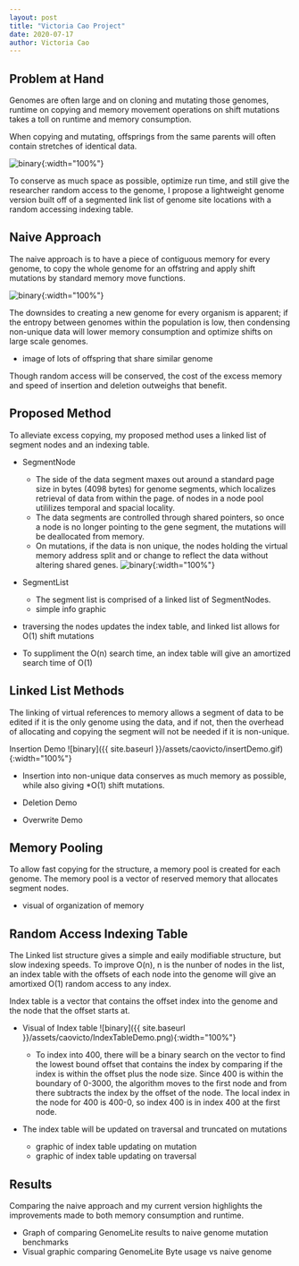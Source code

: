 ```yaml
---
layout: post
title: "Victoria Cao Project"
date: 2020-07-17
author: Victoria Cao
---
```


## Problem at Hand
Genomes are often large and on cloning and mutating those genomes, runtime on copying and memory movement operations on shift mutations takes a toll on runtime and memory consumption. 

When copying and mutating, offsprings from the same parents will often contain stretches of identical data.

![binary](https://data.whicdn.com/images/251897145/original.gif){:width="100%"}

To conserve as much space as possible, optimize run time, and still give the researcher random access to the genome, I propose a lightweight genome version built off of a segmented link list of genome site locations with a random accessing indexing table.

## Naive Approach
The naive approach is to have a piece of contiguous memory for every genome, to copy the whole genome for an offstring and apply shift mutations by standard memory move functions. 

![binary](https://media0.giphy.com/media/ctWSqhTv0LXd6/giphy.gif){:width="100%"}


The downsides to creating a new genome for every organism is apparent; if the entropy between genomes within the population is low, then condensing non-unique data will lower memory consumption and optimize shifts on large scale genomes.

- image of lots of offspring that share similar genome

Though random access will be conserved, the cost of the excess memory and speed of insertion and deletion outweighs that benefit.

## Proposed Method
To alleviate excess copying, my proposed method uses a linked list of segment nodes and an indexing table.

- SegmentNode
    - The side of the data segment maxes out around a standard page size in bytes (4098 bytes) for genome segments, which localizes retrieval of data from within the page. of nodes in a node pool utililizes temporal and spacial locality.
    - The data segments are controlled through shared pointers, so once a node is no longer pointing to the gene segment, the mutations will be deallocated from memory.
    - On mutations, if the data is non unique, the nodes holding the virtual memory address split and or change to reflect the data without altering shared genes.
    ![binary](https://thumbs.gfycat.com/GoodAgileAtlasmoth-small.gif){:width="100%"}

- SegmentList
    - The segment list is comprised of a linked list of SegmentNodes.
    - simple info graphic

- traversing the nodes updates the index table, and linked list allows for O(1) shift mutations
- To suppliment the O(n) search time, an index table will give an amortized search time of O(1)

## Linked List Methods
The linking of virtual references to memory allows a segment of data to be edited if it is the only genome using the data, and if not, then the overhead of allocating and copying the segment will not be needed if it is non-unique.


Insertion Demo
![binary]({{ site.baseurl }}/assets/caovicto/insertDemo.gif){:width="100%"}
- Insertion into non-unique data conserves as much memory as possible, while also giving *O(1) shift mutations.

- Deletion Demo
- Overwrite Demo


## Memory Pooling
To allow fast copying for the structure, a memory pool is created for each genome. The memory pool is a vector of reserved memory that allocates segment nodes.

- visual of organization of memory


## Random Access Indexing Table
The Linked list structure gives a simple and eaily modifiable structure, but slow indexing speeds. To improve O(n), n is the nunber of nodes in the list, an index table with the offsets of each node into the genome will give an amortixed O(1) random access to any index.

Index table is a vector that contains the offset index into the genome and the node that the offset starts at.

- Visual of Index table 
![binary]({{ site.baseurl }}/assets/caovicto/IndexTableDemo.png){:width="100%"}
    - To index into 400, there will be a binary search on the vector to find the lowest bound offset that contains the index by comparing if the index is within the offset plus the node size. Since 400 is within the boundary of 0-3000, the algorithm moves to the first node and from there subtracts the index by the offset of the node. The local index in the node for 400 is 400-0, so index 400 is in index 400 at the first node.

- The index table will be updated on traversal and truncated on mutations
    - graphic of index table updating on mutation
    - graphic of index table updating on traversal

## Results 
Comparing the naive approach and my current version highlights the improvements made to both memory consumption and runtime.

- Graph of comparing GenomeLite results to naive genome mutation benchmarks
- Visual graphic comparing GenomeLite Byte usage vs naive genome
